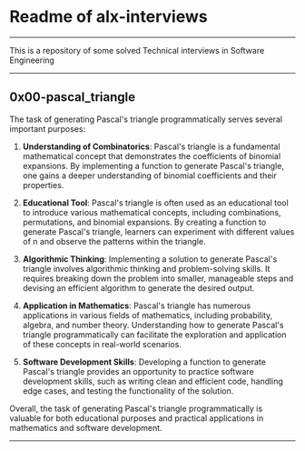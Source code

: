 # Readme of alx-interviews
---

This is a repository of some solved Technical interviews in Software Engineering

---

## 0x00-pascal_triangle

The task of generating Pascal's triangle programmatically serves several important purposes:

1. **Understanding of Combinatorics**: Pascal's triangle is a fundamental mathematical concept that demonstrates the coefficients of binomial expansions. By implementing a function to generate Pascal's triangle, one gains a deeper understanding of binomial coefficients and their properties.

2. **Educational Tool**: Pascal's triangle is often used as an educational tool to introduce various mathematical concepts, including combinations, permutations, and binomial expansions. By creating a function to generate Pascal's triangle, learners can experiment with different values of n and observe the patterns within the triangle.

3. **Algorithmic Thinking**: Implementing a solution to generate Pascal's triangle involves algorithmic thinking and problem-solving skills. It requires breaking down the problem into smaller, manageable steps and devising an efficient algorithm to generate the desired output.

4. **Application in Mathematics**: Pascal's triangle has numerous applications in various fields of mathematics, including probability, algebra, and number theory. Understanding how to generate Pascal's triangle programmatically can facilitate the exploration and application of these concepts in real-world scenarios.

5. **Software Development Skills**: Developing a function to generate Pascal's triangle provides an opportunity to practice software development skills, such as writing clean and efficient code, handling edge cases, and testing the functionality of the solution.

Overall, the task of generating Pascal's triangle programmatically is valuable for both educational purposes and practical applications in mathematics and software development.

---
